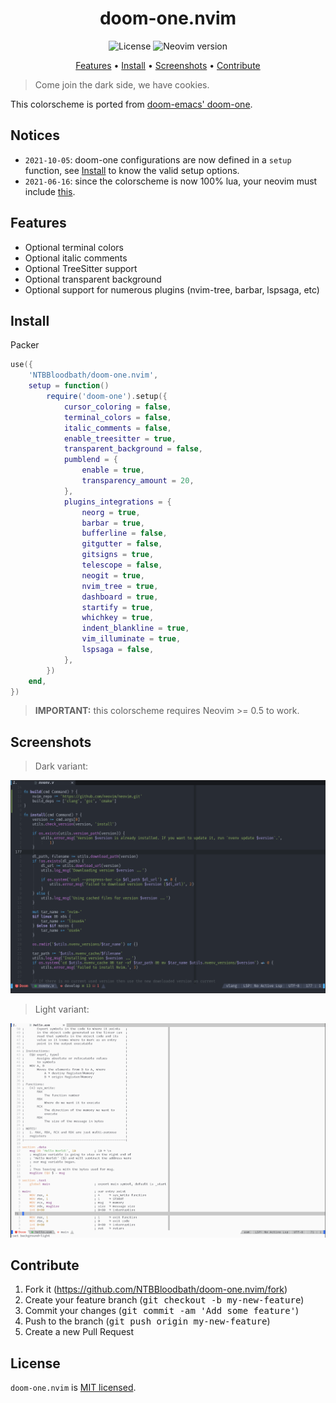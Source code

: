 <div align="center">

# doom-one.nvim

![License](https://img.shields.io/github/license/NTBBloodbath/doom-one.nvim?style=flat-square)
![Neovim version](https://img.shields.io/badge/Neovim-0.5-57A143?style=flat-square&logo=neovim)

[Features](#features) • [Install](#install) • [Screenshots](#screenshots) • [Contribute](#contribute)

</div>

> Come join the dark side, we have cookies.

This colorscheme is ported from [doom-emacs' doom-one].

## Notices

- `2021-10-05`: doom-one configurations are now defined in a `setup` function,
  see [Install](#install) to know the valid setup options.
- `2021-06-16`: since the colorscheme is now 100% lua, your neovim must include
  [this](https://github.com/neovim/neovim/pull/14686).

## Features

- Optional terminal colors
- Optional italic comments
- Optional TreeSitter support
- Optional transparent background
- Optional support for numerous plugins (nvim-tree, barbar, lspsaga, etc)

## Install

Packer
```lua
use({
    'NTBBloodbath/doom-one.nvim',
    setup = function()
        require('doom-one').setup({
            cursor_coloring = false,
            terminal_colors = false,
            italic_comments = false,
            enable_treesitter = true,
            transparent_background = false,
            pumblend = {
                enable = true,
                transparency_amount = 20,
            },
            plugins_integrations = {
                neorg = true,
                barbar = true,
                bufferline = false,
                gitgutter = false,
                gitsigns = true,
                telescope = false,
                neogit = true,
                nvim_tree = true,
                dashboard = true,
                startify = true,
                whichkey = true,
                indent_blankline = true,
                vim_illuminate = true,
                lspsaga = false,
            },
        })
    end,
})
```

> **IMPORTANT:** this colorscheme requires Neovim >= 0.5 to work.

## Screenshots

> Dark variant:

![doom-one](./assets/doom-one.png)

> Light variant:

![doom-one-light](./assets/doom-one-light.png)

## Contribute

1. Fork it (https://github.com/NTBBloodbath/doom-one.nvim/fork)
2. Create your feature branch (<kbd>git checkout -b my-new-feature</kbd>)
3. Commit your changes (<kbd>git commit -am 'Add some feature'</kbd>)
4. Push to the branch (<kbd>git push origin my-new-feature</kbd>)
5. Create a new Pull Request

## License

`doom-one.nvim` is [MIT licensed](./LICENSE).

[doom-emacs' doom-one]: https://github.com/hlissner/emacs-doom-themes/blob/master/themes/doom-one-theme.el
